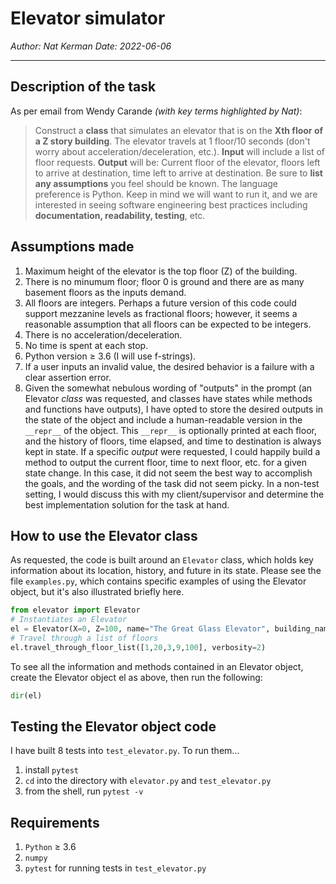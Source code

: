 # Elevator simulator

*Author: Nat Kerman*
*Date: 2022-06-06*

---
## Description of the task

As per email from Wendy Carande *(with key terms highlighted by Nat)*:
>Construct a **class** that simulates an elevator that is on the **Xth floor of a Z story building**. The elevator travels at 1 floor/10 seconds (don't worry about acceleration/deceleration, etc.). **Input** will include a list of floor requests. **Output** will be: Current floor of the elevator, floors left to arrive at destination, time left to arrive at destination. Be sure to **list any assumptions** you feel should be known.
>The language preference is Python. Keep in mind we will want to run it, and we are interested in seeing software engineering best practices including **documentation, readability, testing**, etc.

## Assumptions made 

1. Maximum height of the elevator is the top floor (Z) of the building.
2. There is no minumum floor; floor 0 is ground and there are as many basement floors as the inputs demand.
3. All floors are integers. Perhaps a future version of this code could support mezzanine levels as fractional floors; however, it seems a reasonable assumption that all floors can be expected to be integers.
4. There is no acceleration/deceleration.
5. No time is spent at each stop.
6. Python version ≥ 3.6 (I will use f-strings).
7. If a user inputs an invalid value, the desired behavior is a failure with a clear assertion error.
8. Given the somewhat nebulous wording of "outputs" in the prompt (an Elevator *class* was requested, and classes have states while methods and functions have outputs), I have opted to store the desired outputs in the state of the object and include a human-readable version in the `__repr__` of the object. This `__repr__` is optionally printed at each floor, and the history of floors, time elapsed, and time to destination is always kept in state.
If a specific *output* were requested, I could happily build a method to output the current floor, time to next floor, etc. for a given state change. In this case, it did not seem the best way to accomplish the goals, and the wording of the task did not seem picky. In a non-test setting, I would discuss this with my client/supervisor and determine the best implementation solution for the task at hand.

## How to use the Elevator class

As requested, the code is built around an `Elevator` class, which holds key information about its location, history, and future in its state. Please see the file `examples.py`, which contains specific examples of using the Elevator object, but it's also illustrated briefly here.
```python
from elevator import Elevator
# Instantiates an Elevator
el = Elevator(X=0, Z=100, name="The Great Glass Elevator", building_name="The Chocolate Factory")
# Travel through a list of floors
el.travel_through_floor_list([1,20,3,9,100], verbosity=2)
```
To see all the information and methods contained in an Elevator object, create the Elevator object el as above, then run the following:
```python
dir(el)
```

## Testing the Elevator object code
I have built 8 tests into `test_elevator.py`. To run them... 
1. install `pytest`
2. `cd` into the directory with `elevator.py` and `test_elevator.py`
3. from the shell, run `pytest -v`

## Requirements
1. `Python` ≥ 3.6
2. `numpy`
3. `pytest` for running tests in `test_elevator.py`

